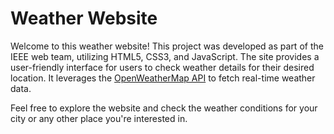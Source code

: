 # Weather Website

Welcome to this weather website! This project was developed as part of the IEEE web team, utilizing HTML5, CSS3, and JavaScript. The site provides a user-friendly interface for users to check weather details for their desired location. It leverages the [OpenWeatherMap API](https://openweathermap.org/) to fetch real-time weather data.

Feel free to explore the website and check the weather conditions for your city or any other place you're interested in.
